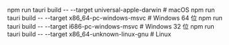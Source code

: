 npm run tauri build -- --target universal-apple-darwin # macOS
npm run tauri build -- --target x86_64-pc-windows-msvc # Windows 64 位
npm run tauri build -- --target i686-pc-windows-msvc # Windows 32 位
npm run tauri build -- --target x86_64-unknown-linux-gnu # Linux